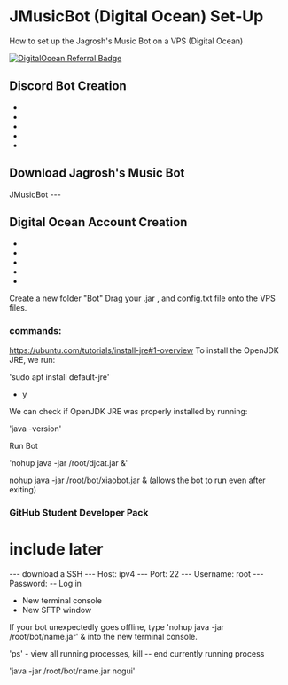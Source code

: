 # JMusicBot (Digital Ocean) Set-Up

How to set up the Jagrosh's Music Bot on a VPS (Digital Ocean)

[![DigitalOcean Referral Badge](https://web-platforms.sfo2.cdn.digitaloceanspaces.com/WWW/Badge%201.svg)](https://www.digitalocean.com/?refcode=51e934beaf76&utm_campaign=Referral_Invite&utm_medium=Referral_Program&utm_source=badge)

## Discord Bot Creation
  *
  *
  *
  *
  *

## Download Jagrosh's Music Bot
JMusicBot ---

## Digital Ocean Account Creation
  *
  *
  *
  *
  *
  
  
  
  Create a new folder "Bot"
Drag your .jar , and config.txt file onto the VPS files.

  ### commands:
https://ubuntu.com/tutorials/install-jre#1-overview
To install the OpenJDK JRE, we run:

'sudo apt install default-jre'

- y

We can check if OpenJDK JRE was properly installed by running:

'java -version'

Run Bot

'nohup java -jar /root/djcat.jar &'



  nohup java -jar /root/bot/xiaobot.jar & (allows the bot to run even after exiting)

  
  ### GitHub Student Developer Pack


# include later
--- download a SSH
--- Host: ipv4
--- Port: 22
--- Username: root
--- Password:
-- Log in
- New terminal console
- New SFTP window


If your bot unexpectedly goes offline, type 'nohup java -jar /root/bot/name.jar' & into the new terminal console.

'ps' - view all running processes, kill <id here>  -- end currently running process

'java -jar /root/bot/name.jar nogui'

